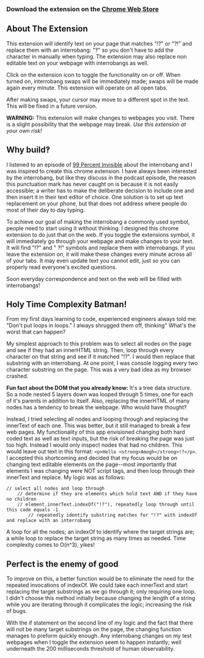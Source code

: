 ### Download the extension on the [Chrome Web Store](https://chrome.google.com/webstore/detail/interrobanged/fmofaoljbgemhaicpbfpjipjdjbkhoeg)

## About The Extension

This extension will identify text on your page that matches "!?" or "?!" and replace them with an interrobang: "‽" so you don't have to add the character in manually when typing. The extension may also replace non editable text on your webpage with interrobangs as well.

Click on the extension icon to toggle the functionality on or off. When turned on, interrobang swaps will be immediately made; swaps will be made again every minute. This extension will operate on all open tabs.

After making swaps, your cursor may move to a different spot in the text. This will be fixed in a future version.

**WARNING:** This extension will make changes to webpages you visit. There is a slight possibility that the webpage may break. _Use this extension at your own risk!_

## Why build‽

I listened to an episode of [99 Percent Invisible](https://99percentinvisible.org/episode/interrobang/) about the interrobang and I was inspired to create this chrome extension. I have always been interested by the interrobang, but like they discuss in the podcast episode, the reason this punctuation mark has never caught on is because it is not easily accessible; a writer has to make the deliberate decision to include one and then insert it in their text editor of choice. One solution is to set up text replacement on your phone, but that does not address where people do most of their day to day typing.

To achieve our goal of making the interrobang a commonly used symbol, people need to start using it without thinking. I designed this chrome extension to do just that on the web. If you toggle the extensions symbol, it will immediately go through your webpage and make changes to your text. It will find "!?" and " ?!" symbols and replace them with interrobangs. If you leave the extension on, it will make these changes every minute across all of your tabs. It may even update text you cannot edit, just so you can properly read everyone's excited questions.

Soon everyday correspondence and text on the web will be filled with interrobangs!

## Holy Time Complexity Batman!

From my first days learning to code, experienced engineers always told me: "Don't put loops in loops." I always shrugged them off, thinking" What's the worst that can happen?

My simplest approach to this problem was to select all nodes on the page and see if they had an innerHTML string. Then, loop through every character on that string and see if it matched "!?". I would then replace that substring with an interrobang. At one point, I was console logging every two character substring on the page. This was a very bad idea as my browser crashed.

**Fun fact about the DOM that you already know:** It's a tree data structure. So a node nested 5 layers down was looped through 5 times, one for each of it's parents in addition to itself. Also, replacing the innerHTML of many nodes has a tendency to break the webpage. Who would have thought‽

Instead, I tried selecting all nodes and looping through and replacing the innerText of each one. This was better, but it still managed to break a few web pages. My functionality of this app envisioned changing both hard coded text as well as text inputs, but the risk of breaking the page was just too high. Instead I would only inspect nodes that had no children. This would leave out text in this format: `<p>Hello <strong>Amogh</strong>!?</p>`. I accepted this shortcoming and decided that my focus would be on changing text editable elements on the page--most importantly that elements I was changing were NOT script tags, and then loop through their innerText and replace. My logic was as follows:

```
// select all nodes and loop through
    // determine if they are elements which hold text AND if they have no children
    // element.innerText.indexOf("!?"), repeatedly loop through until this code equals -1
        // repeatedly identify substring matches for "!?" with indexOf and replace with an interrobang
```

A loop for all the nodes; an indexOf to identify where the target strings are; a while loop to replace the target string as many times as needed. Time complexity comes to O(n^3), yikes!

## Perfect is the enemy of good

To improve on this, a better function would be to eliminate the need for the repeated invocations of indexOf. We could take each innerText and start replacing the target substrings as we go through it; only requiring one loop. I didn't choose this method initially because changing the length of a string while you are iterating through it complicates the logic; increasing the risk of bugs.

With the if statement on the second line of my logic and the fact that there will not be many target substrings on the page, the changing function manages to preform quickly enough. Any interrobang changes on my test webpages when I toggle the extension seem to happen instantly; well underneath the 200 milliseconds threshold of human observability.

